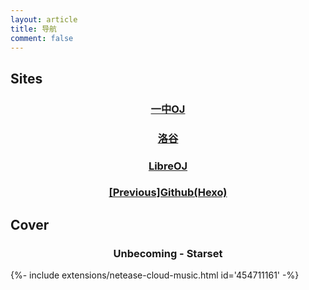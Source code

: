 ```yaml
---
layout: article
title: 导航
comment: false
---
```

## Sites
<div class="hero hero--dark" style='background-image: url("https://www.hdwallpaper.nu/wp-content/uploads/2017/03/windows_10-12.png");'>
  <div class="hero__content">
    <h3><center>
    <a href="http://newoj.cqyz.cn/">
      一中OJ
    </a>
    </center></h3>
  </div>
</div>
<p></p>
<div class="hero hero--dark" style='background-image: url("https://timgsa.baidu.com/timg?image&quality=80&size=b9999_10000&sec=1554991098&di=0ec16477fd0954eba8c68e3cf632aecb&imgtype=jpg&er=1&src=http%3A%2F%2Fpic1.win4000.com%2Fwallpaper%2F7%2F57ac3605353a8.jpg");'>
  <div class="hero__content">
    <h3><center>
    <a href="https://www.luogu.org/">
      洛谷
    </a>
    </center></h3>
  </div>
</div>
<p></p>
<div class="hero hero--dark" style='background-image: url("http://a4.att.hudong.com/40/79/19300001306677131029792269727.jpg");'>
  <div class="hero__content">
    <h3><center>
    <a href="https://loj.ac/">
      LibreOJ
    </a>
    </center></h3>
  </div>
</div>
<p></p>
<div class="hero hero--dark" style='background-image: url("https://s2.ax1x.com/2019/04/15/AX5y2F.jpg");'>
  <div class="hero__content">
    <h3><center>
    <a href="http://wuyanxi.top/previous">
      [Previous]Github(Hexo)
    </a>
    </center></h3>
  </div>
</div>


## Cover
<div class="hero hero--dark" style='background-image: url("http://p1.music.126.net/MYIl1dPJCMt0ay9zmIJRtQ==/17783501068032491.jpg");'>
  <div class="hero__content">
    <h3><center>
      Unbecoming - Starset
    </center></h3>
  </div>
</div>
<p></p>
{%- include extensions/netease-cloud-music.html id='454711161' -%}
